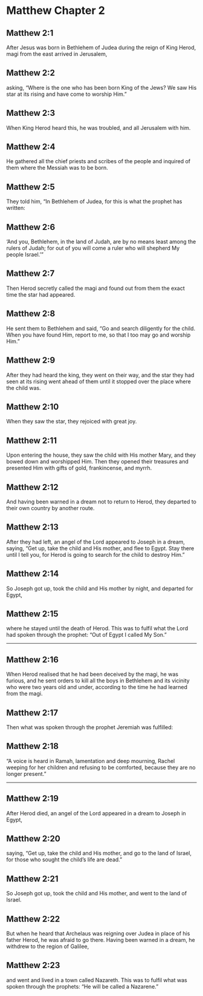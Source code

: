 # Matthew Chapter 2

## Matthew 2:1

After Jesus was born in Bethlehem of Judea during the reign of King Herod, magi from the east arrived in Jerusalem,

## Matthew 2:2

asking, “Where is the one who has been born King of the Jews? We saw His star at its rising and have come to worship Him.”

## Matthew 2:3

When King Herod heard this, he was troubled, and all Jerusalem with him.

## Matthew 2:4

He gathered all the chief priests and scribes of the people and inquired of them where the Messiah was to be born.

## Matthew 2:5

They told him, “In Bethlehem of Judea, for this is what the prophet has written:

## Matthew 2:6

‘And you, Bethlehem, in the land of Judah, are by no means least among the rulers of Judah; for out of you will come a ruler who will shepherd My people Israel.’”

## Matthew 2:7

Then Herod secretly called the magi and found out from them the exact time the star had appeared.

## Matthew 2:8

He sent them to Bethlehem and said, “Go and search diligently for the child. When you have found Him, report to me, so that I too may go and worship Him.”

## Matthew 2:9

After they had heard the king, they went on their way, and the star they had seen at its rising went ahead of them until it stopped over the place where the child was.

## Matthew 2:10

When they saw the star, they rejoiced with great joy.

## Matthew 2:11

Upon entering the house, they saw the child with His mother Mary, and they bowed down and worshipped Him. Then they opened their treasures and presented Him with gifts of gold, frankincense, and myrrh.

## Matthew 2:12

And having been warned in a dream not to return to Herod, they departed to their own country by another route.

## Matthew 2:13

After they had left, an angel of the Lord appeared to Joseph in a dream, saying, “Get up, take the child and His mother, and flee to Egypt. Stay there until I tell you, for Herod is going to search for the child to destroy Him.”

## Matthew 2:14

So Joseph got up, took the child and His mother by night, and departed for Egypt,

## Matthew 2:15

where he stayed until the death of Herod. This was to fulfil what the Lord had spoken through the prophet: “Out of Egypt I called My Son.”

---

## Matthew 2:16

When Herod realised that he had been deceived by the magi, he was furious, and he sent orders to kill all the boys in Bethlehem and its vicinity who were two years old and under, according to the time he had learned from the magi.

## Matthew 2:17

Then what was spoken through the prophet Jeremiah was fulfilled:

## Matthew 2:18

“A voice is heard in Ramah, lamentation and deep mourning, Rachel weeping for her children and refusing to be comforted, because they are no longer present.”

---

## Matthew 2:19

After Herod died, an angel of the Lord appeared in a dream to Joseph in Egypt,

## Matthew 2:20

saying, “Get up, take the child and His mother, and go to the land of Israel, for those who sought the child’s life are dead.”

## Matthew 2:21

So Joseph got up, took the child and His mother, and went to the land of Israel.

## Matthew 2:22

But when he heard that Archelaus was reigning over Judea in place of his father Herod, he was afraid to go there. Having been warned in a dream, he withdrew to the region of Galilee,

## Matthew 2:23

and went and lived in a town called Nazareth. This was to fulfil what was spoken through the prophets: “He will be called a Nazarene.”

